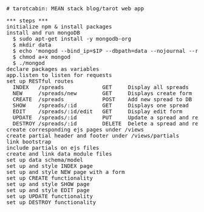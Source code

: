 <pre>
# tarotcabin: MEAN stack blog/tarot web app

*** steps ***
initialize npm & install packages
install and run mongoDB
  $ sudo apt-get install -y mongodb-org
  $ mkdir data
  $ echo 'mongod --bind_ip=$IP --dbpath=data --nojournal --rest "$@"' > mongod
  $ chmod a+x mongod
  $ ./mongod
declare packages as variables
app.listen to listen for requests
set up RESTful routes
  INDEX   /spreads            GET     Display all spreads           Spread.find()
  NEW     /spreads/new        GET     Displays create form          N/A
  CREATE  /spreads            POST    Add new spread to DB          Spread.create()
  SHOW    /spreads/:id        GET     Displays one spread           Spread.findById()
  EDIT    /spreads/:id/edit   GET     Display edit form             Spread.findById()
  UPDATE  /spreads/:id        PUT     Update a spread and redirect  Spread.findByIdAndUpdate()
  DESTROY /spreads/:id        DELETE  Delete a spread and redirect  Spread.findByIdAndDelete()
create corresponding ejs pages under /views
create partial header and footer under /views/partials
link bootstrap
include partials on ejs files
create and link data module files
set up data schema/model
set up and style INDEX page
set up and style NEW page with a form
set up CREATE functionality
set up and style SHOW page
set up and style EDIT page
set up UPDATE functionality
set up DESTROY functionality
</pre>
